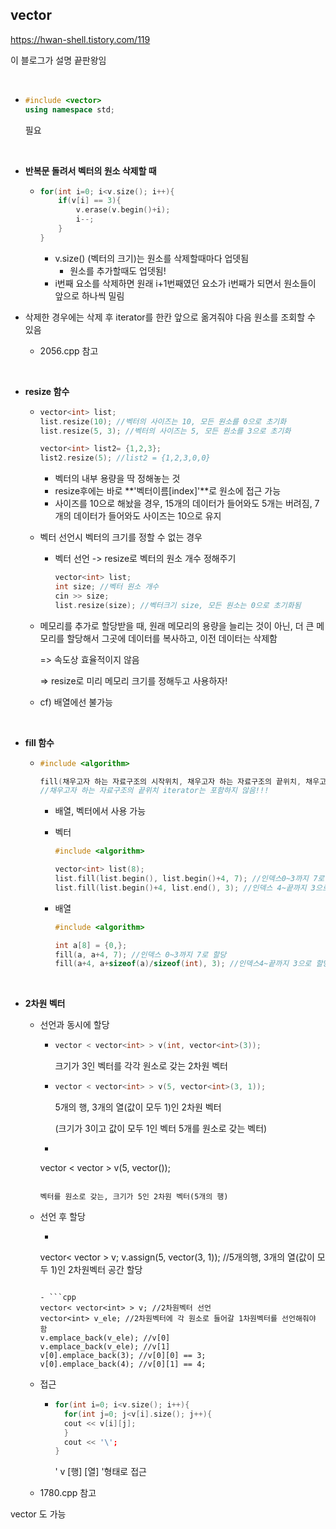 ## vector

https://hwan-shell.tistory.com/119

이 블로그가 설명 끝판왕임

<br>

- ```cpp
  #include <vector> 
  using namespace std;
  ```

  필요

<br>

- **반복문 돌려서 벡터의 원소 삭제할 때**

  - ```cpp
    for(int i=0; i<v.size(); i++){
        if(v[i] == 3){
            v.erase(v.begin()+i);
            i--;
        }
    }
    ```

    - v.size() (벡터의 크기)는 원소를 삭제할때마다 업뎃됨
      - 원소를 추가할때도 업뎃됨!
    - i번째 요소를 삭제하면 원래 i+1번째였던 요소가 i번째가 되면서 원소들이 앞으로 하나씩 밀림
- 삭제한 경우에는 삭제 후 iterator를 한칸 앞으로 옮겨줘야 다음 원소를 조회할 수 있음
    
  - 2056.cpp 참고

<br>

- **resize 함수**

  - ```cpp
    vector<int> list;
    list.resize(10); //벡터의 사이즈는 10, 모든 원소를 0으로 초기화
    list.resize(5, 3); //벡터의 사이즈는 5, 모든 원소를 3으로 초기화
    
    vector<int> list2= {1,2,3};
    list2.resize(5); //list2 = {1,2,3,0,0}
    ```

    - 벡터의 내부 용량을 딱 정해놓는 것
    - resize후에는 바로 **'벡터이름[index]'**로 원소에 접근 가능
    - 사이즈를 10으로 해놨을 경우, 15개의 데이터가 들어와도 5개는 버려짐, 7개의 데이터가 들어와도 사이즈는 10으로 유지

  - 벡터 선언시 벡터의 크기를 정할 수 없는 경우

      - 벡터 선언 -> resize로 벡터의 원소 개수 정해주기

        ```cpp
        vector<int> list;
        int size; //벡터 원소 개수
        cin >> size;
        list.resize(size); //벡터크기 size, 모든 원소는 0으로 초기화됨
        ```

  - 메모리를 추가로 할당받을 때, 원래 메모리의 용량을 늘리는 것이 아닌, 더 큰 메모리를 할당해서 그곳에 데이터를 복사하고, 이전 데이터는 삭제함<br>

    => 속도상 효율적이지 않음<br>

    => resize로 미리 메모리 크기를 정해두고 사용하자!

  - cf) 배열에선 불가능

<br>

- **fill 함수**

  - ```cpp
    #include <algorithm>
    
    fill(채우고자 하는 자료구조의 시작위치, 채우고자 하는 자료구조의 끝위치, 채우고자 하는 값);
    //채우고자 하는 자료구조의 끝위치 iterator는 포함하지 않음!!!
    ```

    - 배열, 벡터에서 사용 가능

    - 벡터<br>

      ```cpp
      #include <algorithm>
      
      vector<int> list(8);
      list.fill(list.begin(), list.begin()+4, 7); //인덱스0~3까지 7로 할당
      list.fill(list.begin()+4, list.end(), 3); //인덱스 4~끝까지 3으로 할당
      ```

    - 배열<br>

      ```cpp
      #include <algorithm>
      
      int a[8] = {0,};
      fill(a, a+4, 7); //인덱스 0~3까지 7로 할당
      fill(a+4, a+sizeof(a)/sizeof(int), 3); //인덱스4~끝까지 3으로 할당
      ```

<br>

- **2차원 벡터**

  - 선언과 동시에 할당

    - ```cpp
      vector < vector<int> > v(int, vector<int>(3));
      ```

      크기가 3인 벡터를 각각 원소로 갖는 2차원 벡터

    - ```cpp
      vector < vector<int> > v(5, vector<int>(3, 1));
      ```

      5개의 행, 3개의 열(값이 모두 1)인 2차원 벡터

      (크기가 3이고 값이 모두 1인 벡터 5개를 원소로 갖는 벡터)
    
    - ```cpp
    vector < vector<int> > v(5, vector<int>());
      ```

      벡터를 원소로 갖는, 크기가 5인 2차원 벡터(5개의 행)

  - 선언 후 할당

    - ```cpp
    vector< vector<int> > v;
      v.assign(5, vector<int>(3, 1)); 
      //5개의행, 3개의 열(값이 모두 1)인 2차원벡터 공간 할당
      ```

    - ```cpp
      vector< vector<int> > v; //2차원벡터 선언
      vector<int> v_ele; //2차원벡터에 각 원소로 들어갈 1차원벡터를 선언해줘야 함
      v.emplace_back(v_ele); //v[0]
    v.emplace_back(v_ele); //v[1]
      v[0].emplace_back(3); //v[0][0] == 3;
    v[0].emplace_back(4); //v[0][1] == 4;
      ```

  - 접근

    - ```cpp
      for(int i=0; i<v.size(); i++){
      	for(int j=0; j<v[i].size(); j++){
      	cout << v[i][j];
      	}
      	cout << '\';
      }
      ```

      ' v [행] [열] '형태로 접근

  - 1780.cpp 참고





vector<map> 도 가능